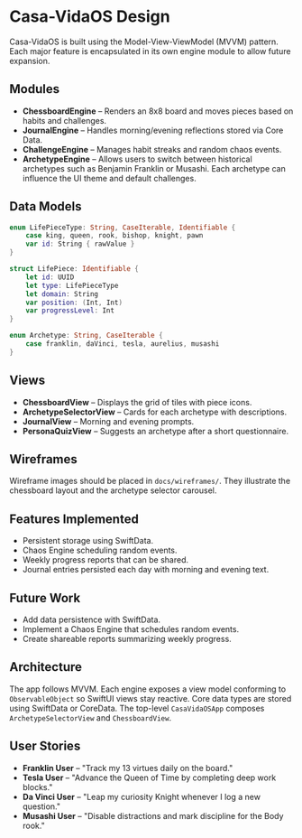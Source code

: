# Casa-VidaOS Design

Casa-VidaOS is built using the Model-View-ViewModel (MVVM) pattern. Each major feature is encapsulated in its own engine module to allow future expansion.

## Modules
- **ChessboardEngine** – Renders an 8x8 board and moves pieces based on habits and challenges.
- **JournalEngine** – Handles morning/evening reflections stored via Core Data.
- **ChallengeEngine** – Manages habit streaks and random chaos events.
- **ArchetypeEngine** – Allows users to switch between historical archetypes such as Benjamin Franklin or Musashi. Each archetype can influence the UI theme and default challenges.

## Data Models
```swift
enum LifePieceType: String, CaseIterable, Identifiable {
    case king, queen, rook, bishop, knight, pawn
    var id: String { rawValue }
}

struct LifePiece: Identifiable {
    let id: UUID
    let type: LifePieceType
    let domain: String
    var position: (Int, Int)
    var progressLevel: Int
}

enum Archetype: String, CaseIterable {
    case franklin, daVinci, tesla, aurelius, musashi
}
```

## Views
- **ChessboardView** – Displays the grid of tiles with piece icons.
- **ArchetypeSelectorView** – Cards for each archetype with descriptions.
- **JournalView** – Morning and evening prompts.
- **PersonaQuizView** – Suggests an archetype after a short questionnaire.

## Wireframes
Wireframe images should be placed in `docs/wireframes/`. They illustrate the chessboard layout and the archetype selector carousel.

## Features Implemented
- Persistent storage using SwiftData.
- Chaos Engine scheduling random events.
- Weekly progress reports that can be shared.
- Journal entries persisted each day with morning and evening text.
## Future Work
- Add data persistence with SwiftData.
- Implement a Chaos Engine that schedules random events.
- Create shareable reports summarizing weekly progress.

## Architecture
The app follows MVVM. Each engine exposes a view model conforming to `ObservableObject` so SwiftUI views stay reactive. Core data types are stored using SwiftData or CoreData. The top-level `CasaVidaOSApp` composes `ArchetypeSelectorView` and `ChessboardView`.

## User Stories
- **Franklin User** – "Track my 13 virtues daily on the board." 
- **Tesla User** – "Advance the Queen of Time by completing deep work blocks." 
- **Da Vinci User** – "Leap my curiosity Knight whenever I log a new question." 
- **Musashi User** – "Disable distractions and mark discipline for the Body rook." 

